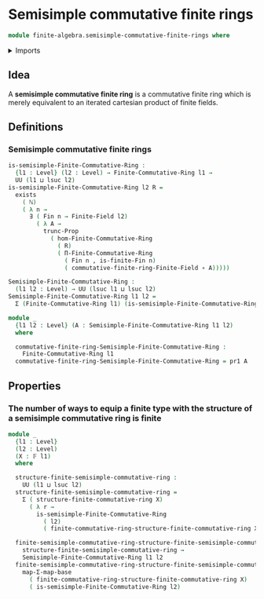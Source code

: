 # Semisimple commutative finite rings

```agda
module finite-algebra.semisimple-commutative-finite-rings where
```

<details><summary>Imports</summary>

```agda
open import elementary-number-theory.natural-numbers

open import finite-algebra.commutative-finite-rings
open import finite-algebra.dependent-products-commutative-finite-rings
open import finite-algebra.finite-fields
open import finite-algebra.homomorphisms-commutative-finite-rings

open import foundation.dependent-pair-types
open import foundation.existential-quantification
open import foundation.function-types
open import foundation.functoriality-dependent-pair-types
open import foundation.propositional-truncations
open import foundation.universe-levels

open import univalent-combinatorics.finite-types
open import univalent-combinatorics.standard-finite-types
```

</details>

## Idea

A **semisimple commutative finite ring** is a commutative finite ring which is
merely equivalent to an iterated cartesian product of finite fields.

## Definitions

### Semisimple commutative finite rings

```agda
is-semisimple-Finite-Commutative-Ring :
  {l1 : Level} (l2 : Level) → Finite-Commutative-Ring l1 →
  UU (l1 ⊔ lsuc l2)
is-semisimple-Finite-Commutative-Ring l2 R =
  exists
    ( ℕ)
    ( λ n →
      ∃ ( Fin n → Finite-Field l2)
        ( λ A →
          trunc-Prop
            ( hom-Finite-Commutative-Ring
              ( R)
              ( Π-Finite-Commutative-Ring
                ( Fin n , is-finite-Fin n)
                ( commutative-finite-ring-Finite-Field ∘ A)))))

Semisimple-Finite-Commutative-Ring :
  (l1 l2 : Level) → UU (lsuc l1 ⊔ lsuc l2)
Semisimple-Finite-Commutative-Ring l1 l2 =
  Σ (Finite-Commutative-Ring l1) (is-semisimple-Finite-Commutative-Ring l2)

module _
  {l1 l2 : Level} (A : Semisimple-Finite-Commutative-Ring l1 l2)
  where

  commutative-finite-ring-Semisimple-Finite-Commutative-Ring :
    Finite-Commutative-Ring l1
  commutative-finite-ring-Semisimple-Finite-Commutative-Ring = pr1 A
```

## Properties

### The number of ways to equip a finite type with the structure of a semisimple commutative ring is finite

```agda
module _
  {l1 : Level}
  (l2 : Level)
  (X : 𝔽 l1)
  where

  structure-finite-semisimple-commutative-ring :
    UU (l1 ⊔ lsuc l2)
  structure-finite-semisimple-commutative-ring =
    Σ ( structure-finite-commutative-ring X)
      ( λ r →
        is-semisimple-Finite-Commutative-Ring
          ( l2)
          ( finite-commutative-ring-structure-finite-commutative-ring X r))

  finite-semisimple-commutative-ring-structure-finite-semisimple-commutative-ring :
    structure-finite-semisimple-commutative-ring →
    Semisimple-Finite-Commutative-Ring l1 l2
  finite-semisimple-commutative-ring-structure-finite-semisimple-commutative-ring =
    map-Σ-map-base
      ( finite-commutative-ring-structure-finite-commutative-ring X)
      ( is-semisimple-Finite-Commutative-Ring l2)
```
